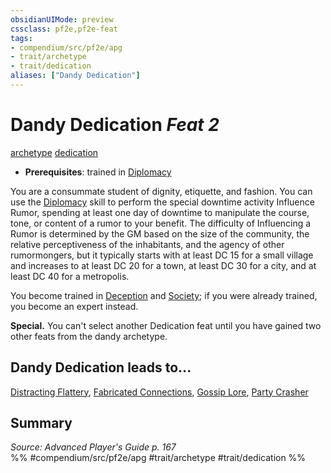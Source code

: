 ```yaml
---
obsidianUIMode: preview
cssclass: pf2e,pf2e-feat
tags:
- compendium/src/pf2e/apg
- trait/archetype
- trait/dedication
aliases: ["Dandy Dedication"]
---
```

# Dandy Dedication  *Feat 2*  
[archetype](/rules/traits/archetype.md)  [dedication](/rules/traits/dedication.md)  

- **Prerequisites**: trained in [Diplomacy](/compendium/skills.md#Diplomacy)

You are a consummate student of dignity, etiquette, and fashion. You can use the [Diplomacy](/compendium/skills.md#Diplomacy) skill to perform the special downtime activity Influence Rumor, spending at least one day of downtime to manipulate the course, tone, or content of a rumor to your benefit. The difficulty of Influencing a Rumor is determined by the GM based on the size of the community, the relative perceptiveness of the inhabitants, and the agency of other rumormongers, but it typically starts with at least DC 15 for a small village and increases to at least DC 20 for a town, at least DC 30 for a city, and at least DC 40 for a metropolis.

You become trained in [Deception](/compendium/skills.md#Deception) and [Society](/compendium/skills.md#Society); if you were already trained, you become an expert instead.

**Special.** You can't select another Dedication feat until you have gained two other feats from the dandy archetype.

## Dandy Dedication leads to...

[Distracting Flattery](/compendium/feats/distracting-flattery-apg.md), [Fabricated Connections](/compendium/feats/fabricated-connections-apg.md), [Gossip Lore](/compendium/feats/gossip-lore-apg.md), [Party Crasher](/compendium/feats/party-crasher-apg.md)

## Summary

*Source: Advanced Player's Guide p. 167*  
%% #compendium/src/pf2e/apg #trait/archetype #trait/dedication %%